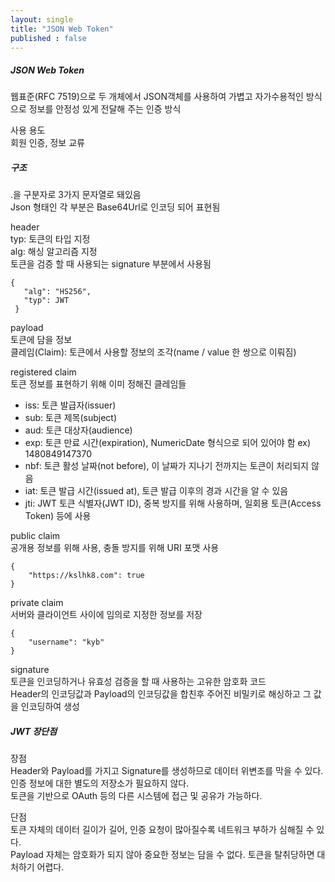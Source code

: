 ```yaml
---
layout: single
title: "JSON Web Token"
published : false 
---   
```

##### JSON Web Token   
웹표준(RFC 7519)으로 두 개체에서 JSON객체를 사용하여 가볍고 자가수용적인 방식으로 정보를 안정성 있게 전달해 주는 인증 방식   
    
사용 용도   
회원 인증, 정보 교류   
   
##### 구조   
.을 구분자로 3가지 문자열로 돼있음   
Json 형태인 각 부분은 Base64Url로 인코딩 되어 표현됨    
   
header   
typ: 토큰의 타입 지정     
alg: 해싱 알고리즘 지정    
토큰을 검증 할 때 사용되는 signature 부분에서 사용됨   
```
{ 
   "alg": "HS256",
   "typ": JWT
 }
```
   
payload   
토큰에 담을 정보    
클레임(Claim): 토큰에서 사용할 정보의 조각(name / value 한 쌍으로 이뤄짐)   
   
registered claim   
토큰 정보를 표현하기 위해 이미 정해진 클레임들   
* iss: 토큰 발급자(issuer)   
* sub: 토큰 제목(subject)   
* aud: 토큰 대상자(audience)   
* exp: 토큰 만료 시간(expiration), NumericDate 형식으로 되어 있어야 함 ex) 1480849147370     
* nbf: 토큰 활성 날짜(not before), 이 날짜가 지나기 전까지는 토큰이 처리되지 않음   
* iat: 토큰 발급 시간(issued at), 토큰 발급 이후의 경과 시간을 알 수 있음   
* jti: JWT 토큰 식별자(JWT ID), 중복 방지를 위해 사용하며, 일회용 토큰(Access Token) 등에 사용    
   
public claim   
공개용 정보를 위해 사용, 충돌 방지를 위해 URI 포맷 사용   
```
{ 
    "https://kslhk8.com": true
}
```
   
private claim   
서버와 클라이언트 사이에 임의로 지정한 정보를 저장   
```
{
    "username": "kyb"
}
```
   
signature   
토큰을 인코딩하거나 유효성 검증을 할 때 사용하는 고유한 암호화 코드   
Header의 인코딩값과 Payload의 인코딩값을 합친후 주어진 비밀키로 해싱하고 그 값을 인코딩하여 생성   
   
##### JWT 장단점   
장점   
Header와 Payload를 가지고 Signature를 생성하므로 데이터 위변조를 막을 수 있다.   
인증 정보에 대한 별도의 저장소가 필요하지 않다.   
토큰을 기반으로 OAuth 등의 다른 시스템에 접근 및 공유가 가능하다.   
	  
단점    
토큰 자체의 데이터 길이가 길어, 인증 요청이 많아질수록 네트워크 부하가 심해질 수 있다.   
Payload 자체는 암호화가 되지 않아 중요한 정보는 담을 수 없다. 
토큰을 탈취당하면 대처하기 어렵다.    